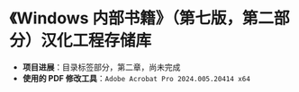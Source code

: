 # 《Windows 内部书籍》（第七版，第二部分）汉化工程存储库

- **项目进展**：目录标签部分，第二章，尚未完成
- **使用的 PDF 修改工具**：`Adobe Acrobat Pro 2024.005.20414 x64`
